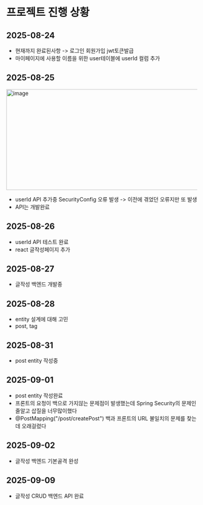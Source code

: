 # 프로젝트 진행 상황

## 2025-08-24
- 현재까지 완료된사항 -> 로그인 회원가입 jwt토큰발급
- 마이페이지에 사용할 이름을 위한 user테이블에 userId 컬럼 추가


## 2025-08-25
<img width="595" height="265" alt="image" src="https://github.com/user-attachments/assets/ede0d57b-8a7b-425e-9e8f-11a10f2c46b4" />

- userId API 추가중 SecurityConfig 오류 발생 -> 이전에 겪었던 오류지만 또 발생
- API는 개발완료

## 2025-08-26
- userId API 테스트 완료
- react 글작성페이지 추가

## 2025-08-27
- 글작성 백엔드 개발중

## 2025-08-28
- entity 설계에 대해 고민
- post, tag
  
## 2025-08-31
- post entity 작성중

## 2025-09-01
- post entity 작성완료
- 프론트의 요청이 백으로 가지않는 문제점이 발생했는데 Spring Security의 문제인줄알고 삽질을 너무많이했다
- @PostMapping("/post/createPost") 백과 프론트의 URL 불일치의 문제를 찾는데 오래걸렸다

## 2025-09-02
- 글작성 백엔드 기본골격 완성

## 2025-09-09
- 글작성 CRUD 백엔드 API 완료
